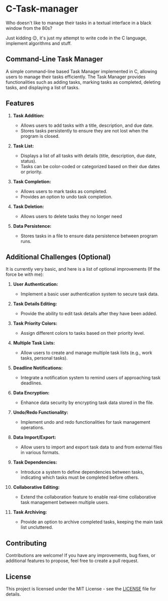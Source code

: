 # C-Task-manager

Who doesn't like to manage their tasks in a textual interface in a black window from the 80s?

Just kidding 😉, it's just my attempt to write code in the C language, implement algorithms and stuff.


## Command-Line Task Manager

A simple command-line based Task Manager implemented in C, allowing users to manage their tasks efficiently. The Task Manager provides functionalities such as adding tasks, marking tasks as completed, deleting tasks, and displaying a list of tasks.

## Features

1. **Task Addition:**
   - Allows users to add tasks with a title, description, and due date.
   - Stores tasks persistently to ensure they are not lost when the program is closed.

2. **Task List:**
   - Displays a list of all tasks with details (title, description, due date, status).
   - Tasks can be color-coded or categorized based on their due dates or priority.

3. **Task Completion:**
   - Allows users to mark tasks as completed.
   - Provides an option to undo task completion.

4. **Task Deletion:**
   - Allows users to delete tasks they no longer need

5. **Data Persistence:**
   - Stores tasks in a file to ensure data persistence between program runs.

## Additional Challenges (Optional)


It is currently very basic, and here is a list of optional improvements (If the force be with me):

1. **User Authentication:**
    - Implement a basic user authentication system to secure task data.

2. **Task Details Editing:**
    - Provide the ability to edit task details after they have been added.

3. **Task Priority Colors:**
    - Assign different colors to tasks based on their priority level.

4. **Multiple Task Lists:**
    - Allow users to create and manage multiple task lists (e.g., work tasks, personal tasks).

5. **Deadline Notifications:**
    - Integrate a notification system to remind users of approaching task deadlines.

6. **Data Encryption:**
    - Enhance data security by encrypting task data stored in the file.

7. **Undo/Redo Functionality:**
    - Implement undo and redo functionalities for task management operations.

8. **Data Import/Export:**
     - Allow users to import and export task data to and from external files in various formats.

9. **Task Dependencies:**
     - Introduce a system to define dependencies between tasks, indicating which tasks must be completed before others.

10. **Collaborative Editing:**
     - Extend the collaboration feature to enable real-time collaborative task management between multiple users.

11. **Task Archiving:**
     - Provide an option to archive completed tasks, keeping the main task list uncluttered.
   


## Contributing

Contributions are welcome! If you have any improvements, bug fixes, or additional features to propose, feel free to create a pull request.

## License

This project is licensed under the MIT License - see the [LICENSE](LICENSE) file for details.
